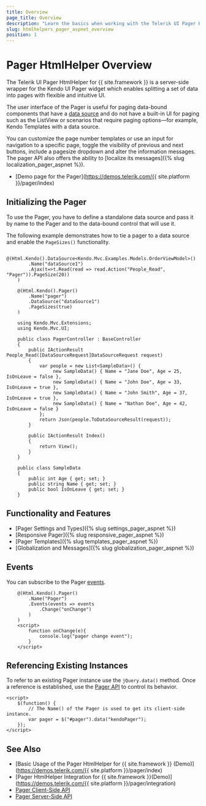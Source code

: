 ```yaml
---
title: Overview
page_title: Overview
description: "Learn the basics when working with the Telerik UI Pager HtmlHelper for {{ site.framework }}."
slug: htmlhelpers_pager_aspnet_overview
position: 1
---
```


# Pager HtmlHelper Overview

The Telerik UI Pager HtmlHelper for {{ site.framework }} is a server-side wrapper for the Kendo UI Pager widget which enables splitting a set of data into pages with flexible and intuitive UI.

The user interface of the Pager is useful for paging data-bound components that have a [data source](/api/datasource) and do not have a built-in UI for paging such as the ListView or scenarios that require  paging options&mdash;for example, Kendo Templates with a data source.

 You can customize the page number templates or use an input for navigation to a specific page, toggle the visibility of previous and next buttons, include a pagesize dropdown and alter the information messages. The pager API also offers the ability to [localize its messages]({% slug localization_pager_aspnet %}).

* [Demo page for the Pager](https://demos.telerik.com/{{ site.platform }}/pager/index)

## Initializing the Pager

To use the Pager, you have to define a standalone data source and pass it by name to the Pager and to the data-bound control that will use it.

The following example demonstrates how to tie a pager to a data source and enable the `PageSizes()` functionality.

```View
    @(Html.Kendo().DataSource<Kendo.Mvc.Examples.Models.OrderViewModel>()
        .Name("dataSource1")
        .Ajax(t=>t.Read(read => read.Action("People_Read", "Pager")).PageSize(20))
    )

    @(Html.Kendo().Pager()
        .Name("pager")
        .DataSource("dataSource1")
        .PageSizes(true)
    )
```
```Controller
    using Kendo.Mvc.Extensions;
    using Kendo.Mvc.UI;

    public class PagerController : BaseController
    {
        public IActionResult People_Read([DataSourceRequest]DataSourceRequest request)
        {
            var people = new List<SampleData>() {
                 new SampleData() { Name = "Jane Doe", Age = 25, IsOnLeave = false },
                 new SampleData() { Name = "John Doe", Age = 33, IsOnLeave = true },
                 new SampleData() { Name = "John Smith", Age = 37, IsOnLeave = true },
                 new SampleData() { Name = "Nathan Doe", Age = 42, IsOnLeave = false }
            };
            return Json(people.ToDataSourceResult(request));
        }

        public IActionResult Index()
        {
            return View();
        }
    }
```
```Model
    public class SampleData
    {
        public int Age { get; set; }
        public string Name { get; set; }
        public bool IsOnLeave { get; set; }
    }
```

## Functionality and Features

* [Pager Settings and Types]({% slug settings_pager_aspnet %})
* [Responsive Pager]({% slug responsive_pager_aspnet  %})
* [Pager Templates]({% slug templates_pager_aspnet %})
* [Globalization and Messages]({% slug globalization_pager_aspnet %})

## Events

You can subscribe to the Pager [events](/api/pager).

```
    @(Html.Kendo().Pager()
        .Name("Pager")
        .Events(events => events
            .Change("onChange")
        )
    )
    <script>
        function onChange(e){
            console.log("pager change event");
        }
    </script>
```

## Referencing Existing Instances

To refer to an existing Pager instance use the `jQuery.data()` method. Once a reference is established, use the [Pager API](https://docs.telerik.com/kendo-ui/api/javascript/ui/pager) to control its behavior.

```
<script>
    $(function() {
        // The Name() of the Pager is used to get its client-side instance.
        var pager = $("#pager").data("kendoPager");
    });
</script>
```

## See Also

* [Basic Usage of the Pager HtmlHelper for {{ site.framework }} (Demo)](https://demos.telerik.com/{{ site.platform }}/pager/index)
* [Pager HtmlHelper Integration for {{ site.framework }}(Demo)](https://demos.telerik.com/{{ site.platform }}/pager/integration)
* [Pager Client-Side API](https://docs.telerik.com/kendo-ui/api/javascript/ui/pager)
* [Pager Server-Side API](/api/pager)
